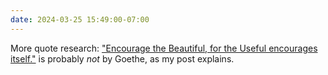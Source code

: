 ```yaml
---
date: 2024-03-25 15:49:00-07:00
---
```

More quote research: ["Encourage the Beautiful, for the Useful encourages itself."](https://darktalessleuth.wordpress.com/2024/03/25/encourage-the-beautiful/) is probably *not* by Goethe, as my post explains.